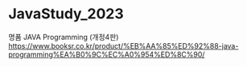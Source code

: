 # JavaStudy_2023
명품 JAVA Programming (개정4판)
https://www.booksr.co.kr/product/%EB%AA%85%ED%92%88-java-programming%EA%B0%9C%EC%A0%954%ED%8C%90/
